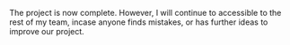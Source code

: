 The project is now complete.
However, I will continue to accessible to the rest of my team, incase anyone finds mistakes, or has further ideas to improve our project.

